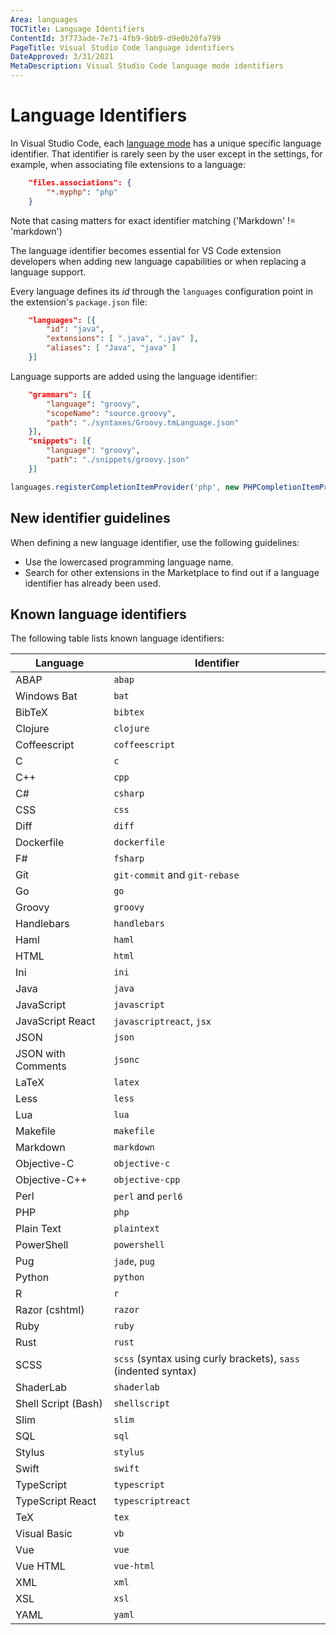 ```yaml
---
Area: languages
TOCTitle: Language Identifiers
ContentId: 3f773ade-7e71-4fb9-9bb9-d9e0b20fa799
PageTitle: Visual Studio Code language identifiers
DateApproved: 3/31/2021
MetaDescription: Visual Studio Code language mode identifiers
---
```

# Language Identifiers

In Visual Studio Code, each [language mode](/docs/languages/overview.md#changing-the-language-for-the-selected-file) has a unique specific language identifier. That identifier is rarely seen by the user except in the settings, for example, when associating file extensions to a language:

```json
    "files.associations": {
        "*.myphp": "php"
    }
```

Note that casing matters for exact identifier matching ('Markdown' != 'markdown')

The language identifier becomes essential for VS Code extension developers when adding new language capabilities or when replacing a language support.

Every language defines its *id* through the `languages` configuration point in the extension's `package.json` file:

```json
    "languages": [{
        "id": "java",
        "extensions": [ ".java", ".jav" ],
        "aliases": [ "Java", "java" ]
    }]
```

Language supports are added using the language identifier:

```json
    "grammars": [{
        "language": "groovy",
        "scopeName": "source.groovy",
        "path": "./syntaxes/Groovy.tmLanguage.json"
    }],
    "snippets": [{
        "language": "groovy",
        "path": "./snippets/groovy.json"
    }]
```

```typescript
languages.registerCompletionItemProvider('php', new PHPCompletionItemProvider(), '.', '$')
```

## New identifier guidelines

When defining a new language identifier, use the following guidelines:

- Use the lowercased programming language name.
- Search for other extensions in the Marketplace to find out if a language identifier has already been used.

## Known language identifiers

The following table lists known language identifiers:

Language | Identifier
-------- | ----------
ABAP | `abap`
Windows Bat | `bat`
BibTeX | `bibtex`
Clojure | `clojure`
Coffeescript | `coffeescript`
C | `c`
C++ | `cpp`
C# | `csharp`
CSS | `css`
Diff | `diff`
Dockerfile | `dockerfile`
F# | `fsharp`
Git | `git-commit` and `git-rebase`
Go | `go`
Groovy | `groovy`
Handlebars | `handlebars`
Haml | `haml`
HTML | `html`
Ini | `ini`
Java | `java`
JavaScript | `javascript`
JavaScript React | `javascriptreact`, `jsx`
JSON | `json`
JSON with Comments | `jsonc`
LaTeX | `latex`
Less | `less`
Lua | `lua`
Makefile | `makefile`
Markdown | `markdown`
Objective-C | `objective-c`
Objective-C++ | `objective-cpp`
Perl | `perl` and `perl6`
PHP | `php`
Plain Text | `plaintext`
PowerShell | `powershell`
Pug | `jade`, `pug`
Python | `python`
R | `r`
Razor (cshtml) | `razor`
Ruby | `ruby`
Rust | `rust`
SCSS | `scss` (syntax using curly brackets), `sass` (indented syntax)
ShaderLab | `shaderlab`
Shell Script (Bash) | `shellscript`
Slim | `slim`
SQL | `sql`
Stylus | `stylus`
Swift | `swift`
TypeScript | `typescript`
TypeScript React | `typescriptreact`
TeX | `tex`
Visual Basic | `vb`
Vue | `vue`
Vue HTML | `vue-html`
XML | `xml`
XSL | `xsl`
YAML | `yaml`
